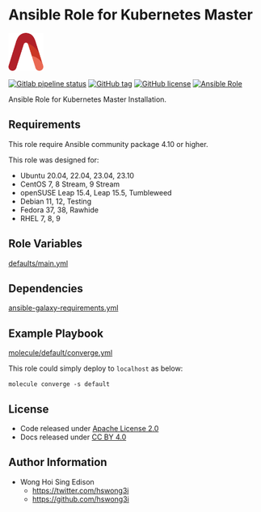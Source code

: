 # Ansible Role for Kubernetes Master

<a href="https://alvistack.com" title="AlviStack" target="_blank"><img src="/alvistack.svg" height="75" alt="AlviStack"></a>

[![Gitlab pipeline status](https://img.shields.io/gitlab/pipeline/alvistack/ansible-role-kube_master/master)](https://gitlab.com/alvistack/ansible-role-kube_master/-/pipelines)
[![GitHub tag](https://img.shields.io/github/tag/alvistack/ansible-role-kube_master.svg)](https://github.com/alvistack/ansible-role-kube_master/tags)
[![GitHub license](https://img.shields.io/github/license/alvistack/ansible-role-kube_master.svg)](https://github.com/alvistack/ansible-role-kube_master/blob/master/LICENSE)
[![Ansible Role](https://img.shields.io/badge/galaxy-alvistack.kube_master-blue.svg)](https://galaxy.ansible.com/alvistack/kube_master)

Ansible Role for Kubernetes Master Installation.

## Requirements

This role require Ansible community package 4.10 or higher.

This role was designed for:

-   Ubuntu 20.04, 22.04, 23.04, 23.10
-   CentOS 7, 8 Stream, 9 Stream
-   openSUSE Leap 15.4, Leap 15.5, Tumbleweed
-   Debian 11, 12, Testing
-   Fedora 37, 38, Rawhide
-   RHEL 7, 8, 9

## Role Variables

[defaults/main.yml](defaults/main.yml)

## Dependencies

[ansible-galaxy-requirements.yml](ansible-galaxy-requirements.yml)

## Example Playbook

[molecule/default/converge.yml](molecule/default/converge.yml)

This role could simply deploy to `localhost` as below:

    molecule converge -s default

## License

-   Code released under [Apache License 2.0](LICENSE)
-   Docs released under [CC BY 4.0](http://creativecommons.org/licenses/by/4.0/)

## Author Information

-   Wong Hoi Sing Edison
    -   <https://twitter.com/hswong3i>
    -   <https://github.com/hswong3i>
